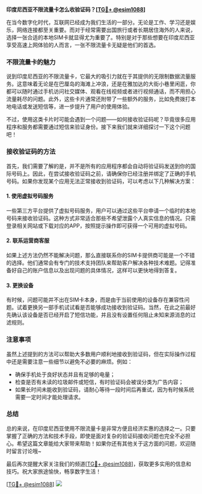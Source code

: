 **印度尼西亚不限流量卡怎么收验证码？[[TG💪+ @esim1088](https://t.me/s/esim1088)]**

在当今数字化时代，互联网已经成为我们生活的一部分。无论是工作、学习还是娱乐，网络连接都至关重要。而对于经常需要出国旅行或者长期居住海外的人来说，选择一张合适的本地SIM卡就显得尤为重要了。特别是对于那些想要在印度尼西亚享受高速上网体验的人而言，一张不限流量卡无疑是他们的首选。

### 不限流量卡的魅力

说到印度尼西亚的不限流量卡，它最大的吸引力就在于其提供的无限制数据流量服务。这意味着无论是在巴厘岛的海滩上冲浪，还是在雅加达的大街小巷里闲逛，你都可以随时通过手机访问社交媒体、观看在线视频或者进行视频通话，而不用担心流量耗尽的问题。此外，这些卡片通常还附带了一些额外的服务，比如免费拨打本地电话或发送短信等，进一步提升了用户的使用体验。

不过，使用这类卡片时可能会遇到一个问题——如何接收验证码呢？毕竟很多应用程序和服务都需要通过短信来验证身份。接下来我们就来详细探讨一下这个问题吧！

### 接收验证码的方法

首先，我们需要了解的是，并不是所有的应用程序都会自动将验证码发送到你的国际号码上。因此，在尝试接收验证码之前，请确保你已经注册并绑定了正确的手机号码。如果你发现某个应用无法正常接收到验证码，可以考虑以下几种解决方案：

#### 1. 使用虚拟号码服务
一些第三方平台提供了虚拟号码服务，用户可以通过这些平台申请一个临时的本地号码来接收验证码。这种方式非常适合那些不希望泄露个人真实信息的情况。只需登录相关网站或下载对应的APP，按照提示操作即可获得一个可用的虚拟号码。

#### 2. 联系运营商客服
如果上述方法仍然不能解决问题，那么直接联系你的SIM卡提供商可能是一个不错的选择。他们通常会有专门的技术支持团队来帮助客户解决各种技术难题。记得准备好自己的账户信息以及出现问题的具体情况，这样可以更快地得到答复。

#### 3. 更换设备
有时候，问题可能并不出在SIM卡本身，而是由于当前使用的设备存在兼容性问题。试着更换另一部手机试试看是否能够成功接收到验证码。当然，在此之前最好先确认该设备是否已经开启了短信功能，并且没有设置任何阻止未知来源消息的过滤规则。

### 注意事项

虽然上述提到的方法可以帮助大多数用户顺利地接收到验证码，但在实际操作过程中还是需要注意一些细节以避免不必要的麻烦。例如：
- 确保手机处于良好状态并且有足够的电量；
- 检查是否有未读的垃圾邮件或短信，有时验证码会被误分类为广告内容；
- 如果长时间未能收到验证码，请耐心等待一段时间后再重试，因为有时候系统需要一定时间才能处理请求。

### 总结

总的来说，在印度尼西亚使用不限流量卡是非常方便且经济实惠的选择之一。只要掌握了正确的方法和技术手段，即使是面对复杂的验证码接收问题也完全不必担心。希望这篇文章能给大家带来帮助！如果你还有其他关于这方面的问题，欢迎随时留言讨论哦~

最后再次提醒大家关注我们的频道[[TG💪+ @esim1088](https://t.me/s/esim1088)]，获取更多实用的信息和技巧。祝大家旅途愉快，畅享数字生活！

[[TG💪+ @esim1088](https://t.me/s/esim1088)] ![](https://i.postimg.cc/4NQfJmqS/Snipaste-2025-05-13-00-14-12.png)
